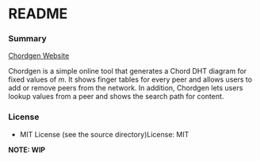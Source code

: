 # README #

### Summary ###

[Chordgen Website](http://chordgen.comli.com)

Chordgen is a simple online tool that generates a Chord DHT diagram for fixed values of *m*. It shows finger tables for every peer and allows users to add or remove peers from the network. In addition, Chordgen lets users lookup values from a peer and shows the search path for content.

### License ###

* MIT License (see the source directory)License: MIT

**NOTE: WIP**